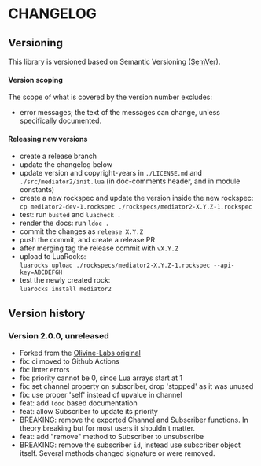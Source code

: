 # CHANGELOG

## Versioning

This library is versioned based on Semantic Versioning ([SemVer](https://semver.org/)).

#### Version scoping

The scope of what is covered by the version number excludes:

- error messages; the text of the messages can change, unless specifically documented.

#### Releasing new versions

- create a release branch
- update the changelog below
- update version and copyright-years in `./LICENSE.md` and `./src/mediator2/init.lua` (in doc-comments
  header, and in module constants)
- create a new rockspec and update the version inside the new rockspec:<br/>
  `cp mediator2-dev-1.rockspec ./rockspecs/mediator2-X.Y.Z-1.rockspec`
- test: run `busted` and `luacheck .`
- render the docs: run `ldoc .`
- commit the changes as `release X.Y.Z`
- push the commit, and create a release PR
- after merging tag the release commit with `vX.Y.Z`
- upload to LuaRocks:<br/>
  `luarocks upload ./rockspecs/mediator2-X.Y.Z-1.rockspec --api-key=ABCDEFGH`
- test the newly created rock:<br/>
  `luarocks install mediator2`

## Version history

### Version 2.0.0, unreleased

- Forked from the [Olivine-Labs original](https://github.com/Olivine-Labs/mediator_lua)
- fix: ci moved to Github Actions
- fix: linter errors
- fix: priority cannot be 0, since Lua arrays start at 1
- fix: set channel property on subscriber, drop 'stopped' as it was unused
- fix: use proper 'self' instead of upvalue in channel
- feat: add `ldoc` based documentation
- feat: allow Subscriber to update its priority
- BREAKING: remove the exported Channel and Subscriber functions. In theory breaking but
  for most users it shouldn't matter.
- feat: add "remove" method to Subscriber to unsubscribe
- BREAKING: remove the subscriber `id`, instead use subscriber object itself. Several
  methods changed signature or were removed.

